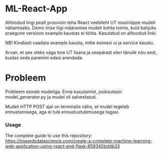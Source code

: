 # ML-React-App

Alltoodud lingi pealt proovisin teha React veebileht UT masinõppe mudeli näitamiseks. Demo iirise liigi määramise mudeli kohta toimis, kuid kahjuks praegune versioon example kaustas ei tööta. Kasutatud on alltoodud linki.

NB! Kindlasti vaadata example kausta, mitte esimesi ui ja service kaustu. 

Arvan, et see oleks väga tore UT lisana ja seepärast olen tänulik nõu eest, kuidas seda paremini edasi arendada.

# Probleem

Probleem esineb mudeliga. Enne kasutamist, jooksutasin model_generator.py ja mudel oli salvestatud.

Mudeli HTTP POST ajal on terminalis näha, et mudel tegeleb ennustamisega, aga ei tule ennustustulemusega tagasi.

### Usage
The complete guide to use this repository: https://towardsdatascience.com/create-a-complete-machine-learning-web-application-using-react-and-flask-859340bddb33
